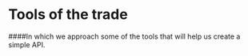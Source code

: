 # Tools of the trade

####In which we approach some of the tools that will help us create a simple API.
